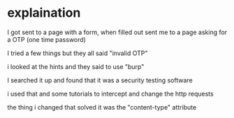 # explaination

I got sent to a page with a form, when filled out sent me to a page asking for a OTP (one time password)

I tried a few things but they all said "invalid OTP"

i looked at the hints and they said to use "burp"

I searched it up and found that it was a security testing software

i used that and some tutorials to intercept and change the http requests

the thing i changed that solved it was the "content-type" attribute
